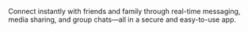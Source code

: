 Connect instantly with friends and family through real-time messaging, media sharing, and group chats—all in a secure and easy-to-use app.
